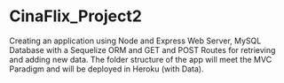 # CinaFlix_Project2
Creating an application using Node and Express Web Server, MySQL Database with a Sequelize ORM and GET and POST Routes for retrieving and adding new data.  The folder structure  of the app will meet the MVC  Paradigm and will be deployed in Heroku (with Data).
